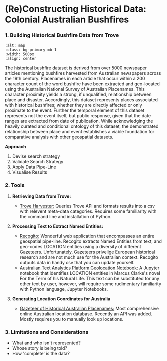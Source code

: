# (Re)Constructing Historical Data: Colonial Australian Bushfires

### 1. Building Historical Bushfire Data from Trove

```{image} /images/Voronoi_Fire.png
:alt: map
:class: bg-primary mb-1
:width: 500px
:align: center
```

The historical bushfire dataset is derived from over 5000 newspaper 
articles mentioning bushfires harvested from Australian newspapers across the 19th century. Placenames in each article
that occur within a 200 character count of the word bushfire have been extracted and geo-located using the Australian 
National Survey of Australian Placenames.  This character proximity yields a strong, if unqualified, relationship between
place and disaster.  Accordingly, this dataset represents places associated with historical bushfires; whether they are 
directly affected or only proximate to the event. Further the temporal element of this dataset represents not the event
itself, but public response, given that the date ranges are extracted from date of publication.  While acknowledging the
heavily curated and conditional ontology of this dataset, the demonstrated relationship between place and event establishes 
a viable foundation for comparative analysis with other geospatial datasets.


**Approach**
1. Devise search strategy
2. Validate Search Strategy
3. Apply Data Pipe-Line
4. Visualise Results

 ### 2. Tools
1. **Retrieving Data from Trove:**
    * [Trove Harvester:](https://glam-workbench.net/trove-harvester/)
    Queries Trove API and formats results into a csv with relevent meta-data categories. Requires some familiarity with the command line and installation of Python.
2. **Processing Text to Extract Named Entities:**
    * [Recogito:](https://recogito.pelagios.org)
    Wonderful web application that encompasses an entire geospatial pipe-line. Recogito extracts Named Entities from text, and geo-codes LOCATION entities using a diversity of different Gazeteers. Unfortunately, Gazeteers privelige European historical research and are not much use for the Australian context. Recogito outputs data in handy csv that you can update yourself. 
    * [Australian Text Analytics Platform Geolocation Notebook:](https://github.com/Australian-Text-Analytics-Platform/geolocation-tools-workshop)
    A Jupyter notebook that identifies LOCATION  entities in Marcus Clarke's novel For the Term of his Natural Life. This text can be substituted for any other text by user, however, will require some rudimentary familiarity with Python language, Jupyter Notebooks. 

3. **Generating Location Coordinates for Australia**
    * [Gazeteer of Historical Australian Placenames:](https://www.tlcmap.org/ghap/)
    Most comprehensive online Australian location database. Recently an API was added. Mostly requires you to manually look up locations. 

### 3. Limitations and Considerations

- What and who isn't represented?
- Whose story is being told?
- How 'complete' is the data?




